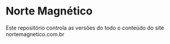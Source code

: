 # Norte Magnético
Este repositório controla as versões do todo o conteúdo do site nortemagnetico.com.br
